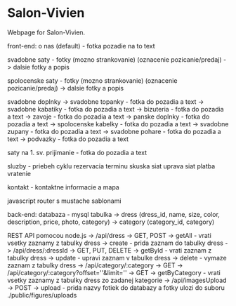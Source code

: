 # Salon-Vivien
Webpage for Salon-Vivien.

front-end:
o nas (default) - fotka pozadie na to text

svadobne saty - fotky (mozno strankovanie) (oznacenie pozicanie/predaj)
    -> dalsie fotky a popis

spolocenske saty - fotky (mozno strankovanie) (oznacenie pozicanie/predaj)
    -> dalsie fotky a popis

svadobne doplnky
    -> svadobne topanky - fotka do pozadia a text
    -> svadobne kabatiky - fotka do pozadia a text
    -> bizuteria - fotka do pozadia a text
    -> zavoje - fotka do pozadia a text
    -> panske doplnky - fotka do pozadia a text
    -> spolocenske kabelky - fotka do pozadia a text
    -> svadobne zupany - fotka do pozadia a text
    -> svadobne pohare - fotka do pozadia a text
    -> podvazky - fotka do pozadia a text

saty na 1. sv. prijimanie - fotka do pozadia a text

sluzby - priebeh cyklu
    rezervacia terminu
    skuska siat
    uprava siat
    platba
    vratenie

kontakt - kontaktne informacie a mapa

javascript router s mustache sablonami

back-end:
databaza - mysql
    tabulka -> dress (dress_id, name, size, color, description, price, photo, category)
            -> category (category_id, category)

REST API pomocou node.js
    -> /api/dress -> GET, POST
        -> getAll - vrati vsetky zaznamy z tabulky dress
        -> create - prida zaznam do tabulky dress
    -> /api/dress/:dressId -> GET, PUT, DELETE
        -> getById - vrati zaznam z tabulky dress
        -> update - upravi zaznam v tabulke dress
        -> delete - vymaze zaznam z tabulky dress
    -> /api/category/:category -> GET
    -> /api/category/:category?offset=''&limit='' -> GET
        -> getByCategory - vrati vsetky zaznamy z tabulky dress zo zadanej kategorie
    -> /api/imagesUpload -> POST
        -> upload - prida nazvy fotiek do databazy a fotky ulozi do suboru ./public/figures/uploads